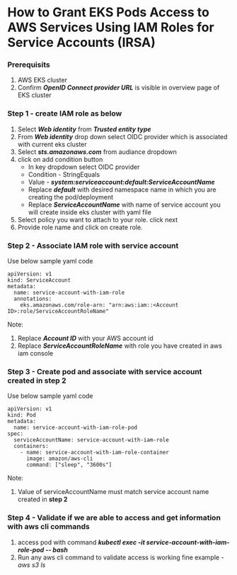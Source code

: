 # How to Grant EKS Pods Access to AWS Services Using IAM Roles for Service Accounts (IRSA)

### Prerequisits

1. AWS EKS cluster
2. Confirm _**OpenID Connect provider URL**_ is visible in overview page of EKS cluster

### Step 1 - create IAM role as below

1. Select _**Web identity**_ from _**Trusted entity type**_
2. From _**Web identity**_ drop down select OIDC provider which is associated with current eks cluster
3. Select _**sts.amazonaws.com**_ from audiance dropdown
4. click on add condition button
   - In key dropdown select OIDC provider
   - Condition - StringEquals
   - Value - _**system:serviceaccount:default:ServiceAccountName**_
   - Replace _**default**_ with desired namespace name in which you are creating the pod/deployment
   - Replace _**ServiceAccountName**_ with name of service account you will create inside eks cluster with yaml file
5. Select policy you want to attach to your role. click next
6. Provide role name and click on create role.

### Step 2 - Associate IAM role with service account

Use below sample yaml code

```
apiVersion: v1
kind: ServiceAccount
metadata:
  name: service-account-with-iam-role
  annotations:
    eks.amazonaws.com/role-arn: "arn:aws:iam::<Account ID>:role/ServiceAccountRoleName"
```

Note:

1. Replace **_Account ID_** with your AWS account id
2. Replace **_ServiceAccountRoleName_** with role you have created in aws iam console

### Step 3 - Create pod and associate with service account created in **step 2**

Use below sample yaml code

```
apiVersion: v1
kind: Pod
metadata:
  name: service-account-with-iam-role-pod
spec:
  serviceAccountName: service-account-with-iam-role
  containers:
    - name: service-account-with-iam-role-container
      image: amazon/aws-cli
      command: ["sleep", "3600s"]
```

Note:

1. Value of serviceAccountName must match service account name created in **step 2**

### Step 4 - Validate if we are able to access and get information with aws cli commands

1. access pod with command _**kubectl exec -it service-account-with-iam-role-pod -- bash**_
2. Run any aws cli command to validate access is working fine example - _*aws s3 ls*_
